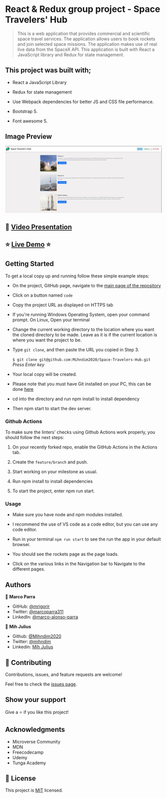 # React & Redux group project - Space Travelers' Hub

> This is a web application that provides commercial and scientific space travel services. The application allows users to book rockets and join selected space missions. The application makes use of real live data from the SpaceX API. This application is built with React a JavaScript library and Redux for state management.

## This project was built with;

 - React a JavaScript Library

 - Redux for state management

 - Use Webpack dependencies for better JS and CSS file performance.

 - Bootstrap 5.
   
 - Font awesome 5.




## Image Preview
![Screenshot Main Page](./src/assets/images/capture.jpg)

## :movie_camera: [Video Presentation](https://drive.google.com/file/d/10fIh7VfDbRXLKAD_i51EORC-IixbjvEJ/view?usp=sharing)

## :star: [Live Demo](https://lucid-heyrovsky-ce6db2.netlify.app/) :star:

## Getting Started

To get a local copy up and running follow these simple example steps:

- On the project, GitHub page, navigate to the [main page of the repository](https://github.com/Mihndim2020/Space-Travelers-Hub)

- Click on a button named `code`

- Copy the project URL as displayed on HTTPS tab

- If you're running Windows Operating System, open your command prompt. On Linux, Open your terminal

- Change the current working directory to the location where you want the cloned directory to be made. Leave as it is if the current location is where you want the project to be.

- Type `git clone`, and then paste the URL you copied in Step 3.<br>

  `$ git clone git@github.com:Mihndim2020/Space-Travelers-Hub.git` <em>Press Enter key</em><br>

- Your local copy will be created.

- Please note that you must have Git installed on your PC, this can be done [here](https://gist.github.com/derhuerst/1b15ff4652a867391f03)

- cd into the directory and run npm install to install dependency

- Then npm start to start the dev server. 

### Github Actions

To make sure the linters' checks using Github Actions work properly, you should follow the next steps:

1. On your recently forked repo, enable the GitHub Actions in the Actions tab.
   
2. Create the `feature/branch` and push.
   
3. Start working on your milestone as usual.

4. Run npm install to install dependencies
   
5. To start the project, enter npm run start.

### Usage 

- Make sure you have node and npm modules installed.

- I recommend the use of VS code as a code editor, but you can use any code editor.

- Run in your terminal `npm run start` to see the run the app in your default browser.

- You should see the rockets page as the page loads.
 
- Click on the various links in the Navigation bar to Navigate to the different pages. 

## Authors

👤 **Marco Parra**

- GitHub: [@mrigorir](https://github.com/mrigorir)
- Twitter: [@marcoparra311](https://twitter.com/marcoparra311)
- LinkedIn: [@marco-alonso-parra](https://www.linkedin.com/in/marco-alonso-parra/)

👤 **Mih Julius**

- Github: [@Mihndim2020](https://github.com/Mihndim2020)
- Twitter: [@mihndim](https://github.com/mih-julius)
- Linkedin: [Mih Julius](https://www.linkedin.com/mih-julius)

## 🤝 Contributing

Contributions, issues, and feature requests are welcome!

Feel free to check the [issues page](https://github.com/mrigorir/pokemon-world/issues).


## Show your support

Give a ⭐️ if you like this project!


## Acknowledgments

- Microverse Community
- MDN
- Freecodecamp
- Udemy
- Tunga Academy

## 📝 License

This project is [MIT](./MIT.md) licensed.
